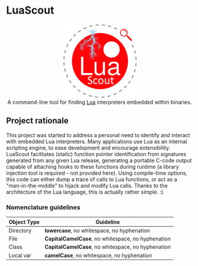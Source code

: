 # LuaScout
<p align="center"><img src="lua_scout.png" alt="LuaScout Logo" width="200"/><br />
  A command-line tool for finding <a href="https://www.lua.org/">Lua</a> interpreters embedded within binaries.</p>

## Project rationale
This project was started to address a personal need to identify and interact with embedded Lua interpreters. Many applications use Lua as an internal scripting engine, to ease development and encourage extensibility. LuaScout facilitates (static) function pointer identification from signatures generated from any given Lua release, generating a portable C-code output capable of attaching hooks to these functions during runtime (a library injection tool is required - not provided here). Using compile-time options, this code can either dump a trace of calls to Lua functions, or act as a "man-in-the-middle" to hijack and modify Lua calls. Thanks to the architecture of the Lua language, this is actually rather simple. :)

### Nomenclature guidelines

| Object Type | Guideline                                           |
| ----------- | -----------------------------------------------     |
| Directory   | **lowercase**, no whitespace, no hyphenation        |
| File        | **CapitalCamelCase**, no whitespace, no hyphenation |
| Class       | **CapitalCamelCase**, no whitespace, no hyphenation |
| Local var   | **camelCase**, no whitespace, no hyphenation        |

  

